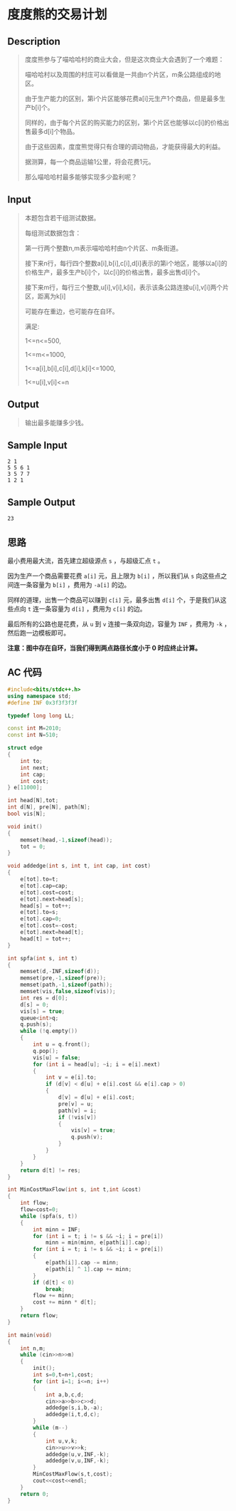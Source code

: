 # 度度熊的交易计划

## **Description**

> 度度熊参与了喵哈哈村的商业大会，但是这次商业大会遇到了一个难题：
>
> 喵哈哈村以及周围的村庄可以看做是一共由n个片区，m条公路组成的地区。
>
> 由于生产能力的区别，第i个片区能够花费a[i]元生产1个商品，但是最多生产b[i]个。
>
> 同样的，由于每个片区的购买能力的区别，第i个片区也能够以c[i]的价格出售最多d[i]个物品。
>
> 由于这些因素，度度熊觉得只有合理的调动物品，才能获得最大的利益。
>
> 据测算，每一个商品运输1公里，将会花费1元。
>
> 那么喵哈哈村最多能够实现多少盈利呢？



## **Input**

> 本题包含若干组测试数据。
>
> 每组测试数据包含：
>
> 第一行两个整数n,m表示喵哈哈村由n个片区、m条街道。
>
> 接下来n行，每行四个整数a[i],b[i],c[i],d[i]表示的第i个地区，能够以a[i]的价格生产，最多生产b[i]个，以c[i]的价格出售，最多出售d[i]个。
>
> 接下来m行，每行三个整数,u[i],v[i],k[i]，表示该条公路连接u[i],v[i]两个片区，距离为k[i]
>
> 可能存在重边，也可能存在自环。
>
> 满足:
>
> 1<=n<=500,
>
> 1<=m<=1000,
>
> 1<=a[i],b[i],c[i],d[i],k[i]<=1000,
>
> 1<=u[i],v[i]<=n



## **Output**

> 输出最多能赚多少钱。



## **Sample Input**

    2 1
    5 5 6 1
    3 5 7 7
    1 2 1



## **Sample Output**

    23



## **思路**

最小费用最大流，首先建立超级源点 `s` ，与超级汇点 `t` 。

因为生产一个商品需要花费 `a[i]` 元，且上限为 `b[i]` ，所以我们从 `s` 向这些点之间连一条容量为 `b[i]` ，费用为 `-a[i]` 的边。

同样的道理，出售一个商品可以赚到 `c[i]` 元，最多出售 `d[i]` 个，于是我们从这些点向 `t` 连一条容量为 `d[i]` ，费用为 `c[i]` 的边。

最后所有的公路也是花费，从 `u` 到 `v` 连接一条双向边，容量为 `INF` ，费用为 `-k` ，然后跑一边模板即可。

**注意：图中存在自环，当我们得到两点路径长度小于 0 时应终止计算。**



## **AC 代码**

```cpp
#include<bits/stdc++.h>
using namespace std;
#define INF 0x3f3f3f3f

typedef long long LL;

const int M=2010;
const int N=510;

struct edge
{
    int to;
    int next;
    int cap;
    int cost;
} e[11000];

int head[N],tot;
int d[N], pre[N], path[N];
bool vis[N];

void init()
{
    memset(head,-1,sizeof(head));
    tot = 0;
}

void addedge(int s, int t, int cap, int cost)
{
    e[tot].to=t;
    e[tot].cap=cap;
    e[tot].cost=cost;
    e[tot].next=head[s];
    head[s] = tot++;
    e[tot].to=s;
    e[tot].cap=0;
    e[tot].cost=-cost;
    e[tot].next=head[t];
    head[t] = tot++;
}

int spfa(int s, int t)
{
    memset(d,-INF,sizeof(d));
    memset(pre,-1,sizeof(pre));
    memset(path,-1,sizeof(path));
    memset(vis,false,sizeof(vis));
    int res = d[0];
    d[s] = 0;
    vis[s] = true;
    queue<int>q;
    q.push(s);
    while (!q.empty())
    {
        int u = q.front();
        q.pop();
        vis[u] = false;
        for (int i = head[u]; ~i; i = e[i].next)
        {
            int v = e[i].to;
            if (d[v] < d[u] + e[i].cost && e[i].cap > 0)
            {
                d[v] = d[u] + e[i].cost;
                pre[v] = u;
                path[v] = i;
                if (!vis[v])
                {
                    vis[v] = true;
                    q.push(v);
                }
            }
        }
    }
    return d[t] != res;
}

int MinCostMaxFlow(int s, int t,int &cost)
{
    int flow;
    flow=cost=0;
    while (spfa(s, t))
    {
        int minn = INF;
        for (int i = t; i != s && ~i; i = pre[i])
            minn = min(minn, e[path[i]].cap);
        for (int i = t; i != s && ~i; i = pre[i])
        {
            e[path[i]].cap -= minn;
            e[path[i] ^ 1].cap += minn;
        }
        if (d[t] < 0)
            break;
        flow += minn;
        cost += minn * d[t];
    }
    return flow;
}

int main(void)
{
    int n,m;
    while (cin>>n>>m)
    {
        init();
        int s=0,t=n+1,cost;
        for (int i=1; i<=n; i++)
        {
            int a,b,c,d;
            cin>>a>>b>>c>>d;
            addedge(s,i,b,-a);
            addedge(i,t,d,c);
        }
        while (m--)
        {
            int u,v,k;
            cin>>u>>v>>k;
            addedge(u,v,INF,-k);
            addedge(v,u,INF,-k);
        }
        MinCostMaxFlow(s,t,cost);
        cout<<cost<<endl;
    }
    return 0;
}
```

